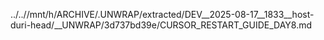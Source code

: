 ../..//mnt/h/ARCHIVE/.UNWRAP/extracted/DEV__2025-08-17__1833__host-duri-head/__UNWRAP/3d737bd39e/CURSOR_RESTART_GUIDE_DAY8.md